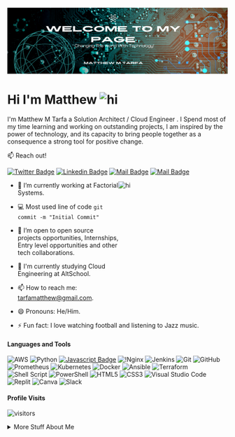 ![Design and Development](https://github.com/matthewtarfa/matthewtarfa/blob/main/Orange%20Modern%20Technology%20LinkedIn%20Banner.png)
# Hi I'm Matthew <img src="https://user-images.githubusercontent.com/1303154/88677602-1635ba80-d120-11ea-84d8-d263ba5fc3c0.gif" width="28px" height="28px" alt="hi">

I'm Matthew M Tarfa a Solution Architect / Cloud Engineer . I Spend most of my time learning and working on outstanding projects, I am inspired by the power of technology, and its capacity to bring people together as a consequence a strong tool for positive change.

:mailbox: Reach out!

[![Twitter Badge](https://img.shields.io/badge/-@tarfa_matthew-1ca0f1?style=flat&labelColor=1ca0f1&logo=twitter&logoColor=white&link=https://twitter.com/tarfa_matthew)](https://twitter.com/tarfa_matthew) [![Linkedin Badge](https://img.shields.io/badge/-Matthew-0e76a8?style=flat&labelColor=0e76a8&logo=linkedin&logoColor=white)](https://www.linkedin.com/in/matthew-tarfa/) [![Mail Badge](https://img.shields.io/badge/-@matthewtarfa-e84393?style=flat&labelColor=e84393&logo=instagram&logoColor=white)](https://instagram.com/matthewtarfa) [![Mail Badge](https://img.shields.io/badge/-tarfamatthew-c0392b?style=flat&labelColor=c0392b&logo=gmail&logoColor=white)](mailto:tarfamatthew@gmail.com)

<!-- TODO: Add last video link -->
<img align = "right" src="https://ameyacloud.in/wp-content/uploads/2021/07/AMAZON-AWS-CLOUD-ENGINEER.gif" width="250" height="250" alt="hi">

- 🔭 I’m currently working at Factorial Systems.
  
- :computer: Most used line of code `git commit -m "Initial Commit"`
  
- 🤔 I’m open to open source projects opportunities, Internships, Entry level opportunities and other tech collaborations.
  
- 🌱 I'm currently studying Cloud Engineering at AltSchool. 
  
- 📫 How to reach me: tarfamatthew@gmail.com.
  
- 😄 Pronouns: He/Him.

- ⚡ Fun fact: I love watching football and listening to Jazz music.

#### Languages and Tools

<!-- TODO: Make technologies links takes you to repositories -->

![AWS](https://img.shields.io/badge/AWS-%23FF9900.svg?style=for-the-badge&logo=amazon-aws&logoColor=white) ![Python](https://img.shields.io/badge/python-3670A0?style=for-the-badge&logo=python&logoColor=ffdd54)  [![Javascript Badge](https://img.shields.io/badge/-Javascript-F0DB4F?style=for-the-badge&labelColor=black&logo=javascript&logoColor=F0DB4F)](#)  ![!Nginx](https://img.shields.io/badge/nginx-%23009639.svg?style=for-the-badge&logo=nginx&logoColor=white) ![Jenkins](https://img.shields.io/badge/jenkins-%232C5263.svg?style=for-the-badge&logo=jenkins&logoColor=white)
![Git](https://img.shields.io/badge/git-%23F05033.svg?style=for-the-badge&logo=git&logoColor=white)
 ![GitHub](https://img.shields.io/badge/github-%23121011.svg?style=for-the-badge&logo=github&logoColor=white) ![Prometheus](https://img.shields.io/badge/Prometheus-E6522C?style=for-the-badge&logo=Prometheus&logoColor=white) ![Kubernetes](https://img.shields.io/badge/kubernetes-%23326ce5.svg?style=for-the-badge&logo=kubernetes&logoColor=white) ![Docker](https://img.shields.io/badge/docker-%230db7ed.svg?style=for-the-badge&logo=docker&logoColor=white) ![Ansible](https://img.shields.io/badge/ansible-%231A1918.svg?style=for-the-badge&logo=ansible&logoColor=white) ![Terraform](https://img.shields.io/badge/terraform-%235835CC.svg?style=for-the-badge&logo=terraform&logoColor=white) ![Shell Script](https://img.shields.io/badge/shell_script-%23121011.svg?style=for-the-badge&logo=gnu-bash&logoColor=white) ![PowerShell](https://img.shields.io/badge/PowerShell-%235391FE.svg?style=for-the-badge&logo=powershell&logoColor=white) ![HTML5](https://img.shields.io/badge/html5-%23E34F26.svg?style=for-the-badge&logo=html5&logoColor=white) ![CSS3](https://img.shields.io/badge/css3-%231572B6.svg?style=for-the-badge&logo=css3&logoColor=white) ![Visual Studio Code](https://img.shields.io/badge/Visual%20Studio%20Code-0078d7.svg?style=for-the-badge&logo=visual-studio-code&logoColor=white) ![Replit](https://img.shields.io/badge/Replit-DD1200?style=for-the-badge&logo=Replit&logoColor=white) ![Canva](https://img.shields.io/badge/Canva-%2300C4CC.svg?style=for-the-badge&logo=Canva&logoColor=white) ![Slack](https://img.shields.io/badge/Slack-4A154B?style=for-the-badge&logo=slack&logoColor=white)



#### Profile Visits 

![visitors](https://visitor-badge.glitch.me/badge?page_id=matthewtarfa.matthewtarfa)

<details>
<summary>
More Stuff About Me
</summary>

<br >

#### Coding Stats

<!--START_SECTION:waka-->

```text
JSON       3 hrs 30 mins   █████████████████████▒░░░   85.77 %
Markdown   30 mins         ███░░░░░░░░░░░░░░░░░░░░░░   12.38 %
Text       4 mins          ▒░░░░░░░░░░░░░░░░░░░░░░░░   01.85 %
```

<!--END_SECTION:waka-->

#### Github Stats

[![Matthew's GitHub stats](https://github-readme-stats.vercel.app/api?username=matthewtarfa&hide=contribs,prs&theme=tokyonight)](https://github.com/matthewtarfa/github-readme-stats)







</details>


[reactplaylist]: https://www.youtube.com/watch?v=KxXXEL-k47Y&list=PLvXDmnBbOF7RnYiZvDwl2Pzcs2kfi10wd
[vscodetutorial]: https://www.youtube.com/watch?v=Bkie2ai8qeE&t=8s
[htmltutorial]: https://www.youtube.com/watch?v=VK6MXVxOsws&t=27s
[javascripttutorial]: https://www.youtube.com/watch?v=D-LHKvmX37E
